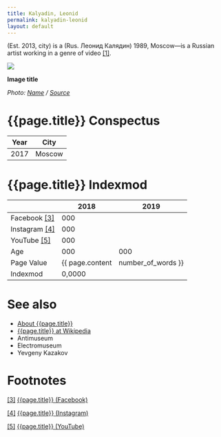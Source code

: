 ```yaml
---
title: Kalyadin, Leonid
permalink: kalyadin-leonid
layout: default
---
```


(Est. 2013, city) is a (Rus. Леонид Калядин) 1989, Moscow—is a Russian artist working in a genre of video <span id="a1">[\[1\]](#f1)</span>.

![](/encyclopedia/images/image-name.jpg)

**Image title**

*Photo: [Name](index) / [Source](index)*

# {{page.title}} Conspectus

|Year|City|
|-|-|
|2017|Moscow|

# {{page.title}} Indexmod

||2018|2019|
|-|-|-|
|Facebook <span id="a3">[\[3\]](#f3)</span>|000||
|Instagram <span id="a4">[\[4\]](#f4)</span>|000||
|YouTube <span id="a5">[\[5\]](#f5)</span>|000||
|Age|000|000|
|Page Value|{{ page.content | number_of_words }}||
|Indexmod|0,0000||


# See also

+ [About {{page.title}}](index)
+ [{{page.title}} at Wikipedia](index)
+ Antimuseum
+ Electromuseum
+ Yevgeny Kazakov

# Footnotes

[[3]](#a3) <span id="f3"></span> [{{page.title}} (Facebook)](index)

[[4]](#a4) <span id="f4"></span> [{{page.title}} (Instagram)](index)

[[5]](#a5) <span id="f5"></span> [{{page.title}} (YouTube)](index)
